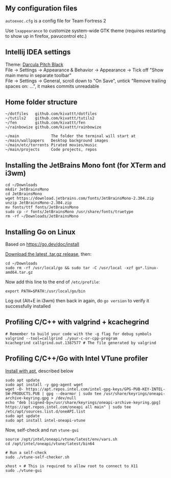 ## My configuration files
`autoexec.cfg` is a config file for Team Fortress 2

Use `lxappearance` to customize system-wide GTK theme (requires restarting to show up in firefox, pavucontrol etc.)

## Intellij IDEA settings
Theme: [Darcula Pitch Black](https://plugins.jetbrains.com/plugin/14059-darcula-pitch-black)\
File -> Settings -> Appearance & Behavior -> Appearance -> Tick off "Show main menu in separate toolbar"\
File -> Settings -> General, scroll down to "On Save", untick "Remove trailing spaces on: ...", it makes commits unreadable

## Home folder structure
```
~/dotfiles   github.com/kivattt/dotfiles
~/tutils2    github.com/kivattt/tutils2
~/fen        github.com/kivattt/fen
~/rainbowize github.com/kivattt/rainbowize

~/main              The folder the terminal will start at
~/main/wallpapers   Desktop background images
~/main/etc/torrents Pirated movies/music
~/main/projects     Code projects, repos
```

## Installing the JetBrains Mono font (for XTerm and i3wm)
```console
cd ~/Downloads
mkdir JetBrainsMono
cd JetBrainsMono
wget https://download.jetbrains.com/fonts/JetBrainsMono-2.304.zip
unzip JetBrainsMono-2.304.zip
mv fonts/ttf fonts/JetBrainsMono
sudo cp -r fonts/JetBrainsMono /usr/share/fonts/truetype
rm -rf ~/Downloads/JetBrainsMono
```

## Installing Go on Linux
Based on https://go.dev/doc/install

[Download the latest .tar.gz release](https://go.dev/dl/), then:
```console
cd ~/Downloads
sudo rm -rf /usr/local/go && sudo tar -C /usr/local -xzf go*.linux-amd64.tar.gz
```

Now add this line to the end of `/etc/profile`:
```
export PATH=$PATH:/usr/local/go/bin
```
Log out (Alt+E in i3wm) then back in again, do `go version` to verify it successfully installed

## Profiling C/C++ with valgrind + kcachegrind
```console
# Remember to build your code with the -g flag for debug symbols
valgrind --tool=callgrind ./your-c-or-cpp-program
kcachegrind callgrind.out.1387577 # The file generated by valgrind
```

## Profiling C/C++/Go with Intel VTune profiler
[Install with apt](https://www.intel.com/content/www/us/en/developer/tools/oneapi/vtune-profiler-download.html?operatingsystem=linux&linux-install-type=apt), described below
```console
sudo apt update
sudo apt install -y gpg-agent wget
wget -O- https://apt.repos.intel.com/intel-gpg-keys/GPG-PUB-KEY-INTEL-SW-PRODUCTS.PUB | gpg --dearmor | sudo tee /usr/share/keyrings/oneapi-archive-keyring.gpg > /dev/null
echo "deb [signed-by=/usr/share/keyrings/oneapi-archive-keyring.gpg] https://apt.repos.intel.com/oneapi all main" | sudo tee /etc/apt/sources.list.d/oneAPI.list
sudo apt update
sudo apt install intel-oneapi-vtune
```

Now, self-check and run `vtune-gui`
```console
source /opt/intel/oneapi/vtune/latest/env/vars.sh
cd /opt/intel/oneapi/vtune/latest/bin64

# Run a self-check
sudo ./vtune-self-checker.sh

xhost + # This is required to allow root to connect to X11
sudo ./vtune-gui
```
